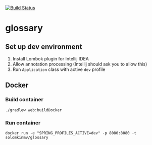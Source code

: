 [![Build Status](https://travis-ci.org/solomkinmv/glossary.svg?branch=master)](https://travis-ci.org/solomkinmv/glossary)

# glossary
## Set up dev environment
1. Install Lombok plugin for Intellij IDEA
2. Allow annotation processing (Intellij should ask you to allow this)
3. Run `Application` class with active `dev` profile

## Docker
### Build container
`./gradlew web:buildDocker`

### Run container
`docker run -e "SPRING_PROFILES_ACTIVE=dev" -p 8080:8080 -t solomkinmv/glossary`
